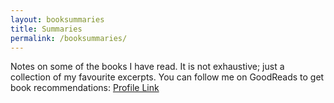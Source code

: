 ```yaml
---
layout: booksummaries
title: Summaries
permalink: /booksummaries/
---
```


Notes on some of the books I have read. It is not exhaustive; just a collection of my favourite excerpts. You can follow me on GoodReads to get book recommendations: [Profile Link](https://www.goodreads.com/user/show/9698257-manas-saloi)
